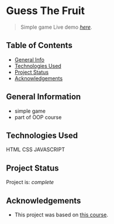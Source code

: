 # Guess The Fruit
> Simple game 
> Live demo [_here_](https://konkogutagnieszka.github.io/guess_the_fruit/).

## Table of Contents
* [General Info](#general-information)
* [Technologies Used](#technologies-used)
* [Project Status](#project-status)
* [Acknowledgements](#acknowledgements)


## General Information
- simple game
- part of OOP course


## Technologies Used
HTML CSS JAVASCRIPT


## Project Status
Project is: _complete_ 


## Acknowledgements
- This project was based on [this course](https://www.udemy.com/course/programowanie-obiektowe-w-javascript/).

